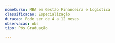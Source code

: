 ```yaml
---
nomeCurso: MBA em Gestão Financeira e Logística
classificacao: Especialização
duracao: Pode ser de 4 a 12 meses
observacao: obs
tipo: Pós Graduação

---
```



